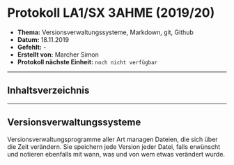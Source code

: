 # Protokoll LA1/SX 3AHME (2019/20)

* **Thema:** Versionsverwaltungssysteme, Markdown, git, Github
* **Datum:** 18.11.2019
* **Gefehlt:** -
* **Erstellt von:** Marcher Simon
* **Protokoll nächste Einheit:** `noch nicht verfügbar`
---------
## Inhaltsverzeichnis

---------
## Versionsverwaltungssysteme
Versionsverwaltungsprogramme aller Art managen Dateien, die sich über die Zeit verändern. Sie speichern jede Version jeder Datei, falls erwünscht und notieren ebenfalls mit wann, was und von wem etwas verändert wurde.

